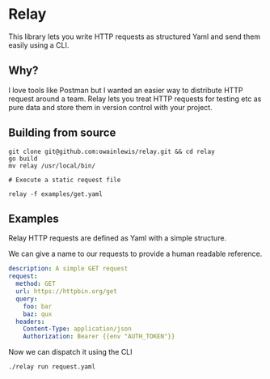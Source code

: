 # Relay

This library lets you write HTTP requests as structured Yaml and send them easily using a CLI.

## Why?

I love tools like Postman but I wanted an easier way to distribute HTTP request around
a team. Relay lets you treat HTTP requests for testing etc as pure data and store them
in version control with your project.

## Building from source

```
git clone git@github.com:owainlewis/relay.git && cd relay
go build
mv relay /usr/local/bin/

# Execute a static request file

relay -f examples/get.yaml
```

## Examples

Relay HTTP requests are defined as Yaml with a simple structure.

We can give a name to our requests to provide a human readable reference.

```yaml
description: A simple GET request
request:
  method: GET
  url: https://httpbin.org/get
  query:
    foo: bar
    baz: qux
  headers:
    Content-Type: application/json
    Authorization: Bearer {{env "AUTH_TOKEN"}}
```

Now we can dispatch it using the CLI

```
./relay run request.yaml
```
